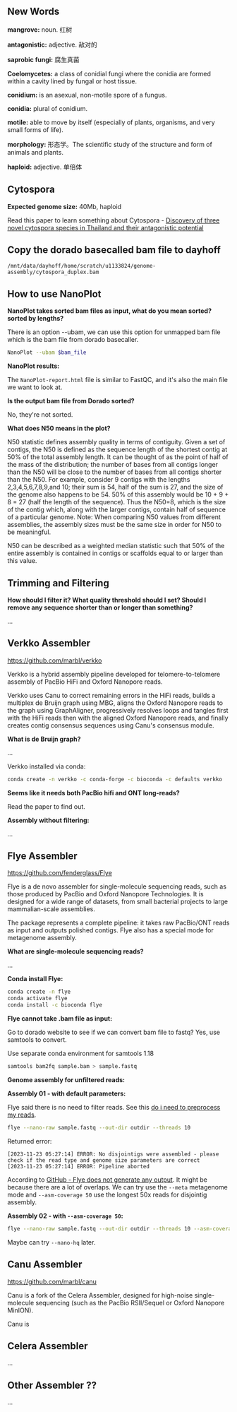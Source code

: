 ## New Words

__mangrove:__ noun. 红树

__antagonistic:__ adjective. 敌对的

__saprobic fungi:__ 腐生真菌

__Coelomycetes:__ a class of conidial fungi where the conidia are formed within a cavity lined by fungal or host tissue. 

__conidium:__ is an asexual, non-motile spore of a fungus. 

__conidia:__ plural of conidium.

__motile:__ able to move by itself (especially of plants, organisms, and very small forms of life). 

__morphology:__ 形态学。The scientific study of the structure and form of animals and plants. 

__haploid:__ adjective. 单倍体



## Cytospora

__Expected genome size:__ 40Mb, haploid 

Read this paper to learn something about Cytospora - [Discovery of three novel cytospora species in Thailand and their antagonistic potential](https://www.mdpi.com/1424-2818/13/10/488) 



## Copy the dorado basecalled bam file to dayhoff

`/mnt/data/dayhoff/home/scratch/u1133824/genome-assembly/cytospora_duplex.bam` 

## How to use NanoPlot

__NanoPlot takes sorted bam files as input, what do you mean sorted? sorted by lengths?__

There is an option --ubam, we can use this option for unmapped bam file which is the bam file from dorado basecaller. 

```sh
NanoPlot --ubam $bam_file 
```

__NanoPlot results:__

The `NanoPlot-report.html` file is similar to FastQC, and it's also the main file we want to look at.

__Is the output bam file from Dorado sorted?__ 

No, they're not sorted. 

__What does N50 means in the plot?__

N50 statistic defines assembly quality in terms of contiguity. Given a set of contigs, the N50 is defined as the sequence length of the shortest contig at 50% of the total assembly length. It can be thought of as the point of half of the mass of the distribution; the number of bases from all contigs longer than the N50 will be close to the number of bases from all contigs shorter than the N50. For example, consider 9 contigs with the lengths 2,3,4,5,6,7,8,9,and 10; their sum is 54, half of the sum is 27, and the size of the genome also happens to be 54. 50% of this assembly would be 10 + 9 + 8 = 27 (half the length of the sequence). Thus the N50=8, which is the size of the contig which, along with the larger contigs, contain half of sequence of a particular genome. Note: When comparing N50 values from different assemblies, the assembly sizes must be the same size in order for N50 to be meaningful.

N50 can be described as a weighted median statistic such that 50% of the entire assembly is contained in contigs or scaffolds equal to or larger than this value.

## Trimming and Filtering

__How should I filter it? What quality threshold should I set? Should I remove any sequence shorter than or longer than something?__

... 

## Verkko Assembler

https://github.com/marbl/verkko 

Verkko is a hybrid assembly pipeline developed for telomere-to-telomere assembly of PacBio HiFi and Oxford Nanopore reads. 

Verkko uses Canu to correct remaining errors in the HiFi reads, builds a multiplex de Bruijn graph using MBG, aligns the Oxford Nanopore reads to the graph using GraphAligner, progressively resolves loops and tangles first with the HiFi reads then with the aligned Oxford Nanopore reads, and finally creates contig consensus sequences using Canu's consensus module. 

__What is de Bruijn graph?__ 

... 

Verkko installed via conda: 

```sh
conda create -n verkko -c conda-forge -c bioconda -c defaults verkko 
```

__Seems like it needs both PacBio hifi and ONT long-reads?__

Read the paper to find out. 

__Assembly without filtering:__

...

## Flye Assembler

https://github.com/fenderglass/Flye 

Flye is a de novo assembler for single-molecule sequencing reads, such as those produced by PacBio and Oxford Nanopore Technologies. It is designed for a wide range of datasets, from small bacterial projects to large mammalian-scale assemblies. 

The package represents a complete pipeline: it takes raw PacBio/ONT reads as input and outputs polished contigs. Flye also has a special mode for metagenome assembly. 

__What are single-molecule sequencing reads?__

...

__Conda install Flye:__

```sh
conda create -n flye
conda activate flye
conda install -c bioconda flye
```

__Flye cannot take .bam file as input:__ 

Go to dorado website to see if we can convert bam file to fastq? Yes, use samtools to convert. 

Use separate conda environment for samtools 1.18

```sh
samtools bam2fq sample.bam > sample.fastq 
```

__Genome assembly for unfiltered reads:__

__Assembly 01 - with default parameters:__

Flye said there is no need to filter reads. See this [do i need to preprocess my reads](https://github.com/fenderglass/Flye/blob/flye/docs/FAQ.md#do-i-need-to-preprocess-my-reads-in-any-way). 

```sh
flye --nano-raw sample.fastq --out-dir outdir --threads 10
```

Returned error:

```
[2023-11-23 05:27:14] ERROR: No disjointigs were assembled - please check if the read type and genome size parameters are correct
[2023-11-23 05:27:14] ERROR: Pipeline aborted
```

According to [GitHub - Flye does not generate any output](https://github.com/fenderglass/Flye/issues/128). It might be because there are a lot of overlaps. We can try use the `--meta` metagenome mode and `--asm-coverage 50` use the longest 50x reads for disjointig assembly. 

__Assembly 02 - with `--asm-coverage 50`:__

```sh
flye --nano-raw sample.fastq --out-dir outdir --threads 10 --asm-coverage 50 -g 40m
```

Maybe can try `--nano-hq` later. 

## Canu Assembler

https://github.com/marbl/canu

Canu is a fork of the Celera Assembler, designed for high-noise single-molecule sequencing (such as the PacBio RSII/Sequel or Oxford Nanopore MinION).

Canu is 

## Celera Assembler 

...

## Other Assembler ?? 

... 